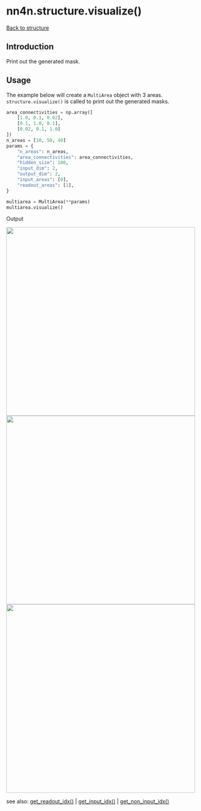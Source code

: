 # nn4n.structure.visualize()

[Back to structure](https://github.com/zhaozewang/NN4Neurosci/blob/main/docs/structure/index.md) </br>

## Introduction
Print out the generated mask.

## Usage
The example below will create a `MultiArea` object with 3 areas. `structure.visualize()` is called to print out the generated masks.

```python
area_connectivities = np.array([
    [1.0, 0.1, 0.02],
    [0.1, 1.0, 0.1],
    [0.02, 0.1, 1.0]
])
n_areas = [10, 50, 40]
params = {
    "n_areas": n_areas,
    "area_connectivities": area_connectivities,
    "hidden_size": 100,
    "input_dim": 2,
    "output_dim": 2,
    "input_areas": [0],
    "readout_areas": [1],
}

multiarea = MultiArea(**params)
multiarea.visualize()
```

Output

<img src="https://github.com/zhaozewang/NN4Neurosci/blob/main/docs/images/structure/input_mask.png" width="500"></br>
<img src="https://github.com/zhaozewang/NN4Neurosci/blob/main/docs/images/structure/hidden_mask.png" width="500"></br>
<img src="https://github.com/zhaozewang/NN4Neurosci/blob/main/docs/images/structure/readout_mask.png" width="500"></br>

see also: [get_readout_idx()](https://github.com/zhaozewang/NN4Neurosci/blob/main/docs/structure/methods/get_readout_idx.md) | [get_input_idx()](https://github.com/zhaozewang/NN4Neurosci/blob/main/docs/structure/methods/get_input_idx.md) | [get_non_input_idx()](https://github.com/zhaozewang/NN4Neurosci/blob/main/docs/structure/methods/get_non_input_idx.md)
